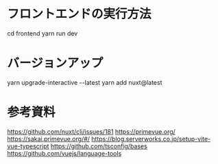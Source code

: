 # フロントエンドの実行方法
cd frontend
yarn run dev

# バージョンアップ
yarn upgrade-interactive --latest
yarn add nuxt@latest

# 参考資料
https://github.com/nuxt/cli/issues/181
https://primevue.org/
https://sakai.primevue.org/#/
https://blog.serverworks.co.jp/setup-vite-vue-typescript
https://github.com/tsconfig/bases
https://github.com/vuejs/language-tools